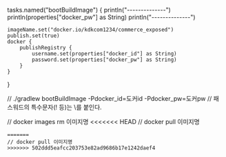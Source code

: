 tasks.named<BootBuildImage>("bootBuildImage") {
println("--------------")
println(properties["docker_pw"] as String)
println("--------------")

    imageName.set("docker.io/kdkcom1234/commerce_exposed")
    publish.set(true)
    docker {
    	publishRegistry {
    		username.set(properties["docker_id"] as String)
    		password.set(properties["docker_pw"] as String)
    	}
    }

}

// ./gradlew bootBuildImage -Pdocker_id=도커id -Pdocker_pw=도커pw
// 패스워드의 특수문자(! 등)는 \를 붙인다.

// docker images rm 이미지명
<<<<<<< HEAD
// docker pull 이미지명

```
=======
// docker pull 이미지명
>>>>>>> 502ddd5eafcc203753e82ad9686b17e1242daef4
```
